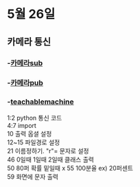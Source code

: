 # 5월 26일
## 카메라 통신
### -[카메라sub](my_cam_sub.py)
### -[카메라pub](my_cam_pub.py)

### -[teachablemachine](my_model.py)
1:2 python 통신 코드   
4:7 import  
10   출력 옵셜 설정   
12~15   파일경로 설정   
21  이름정하기. "r"= 문자로 설정  
46   0일때 1일때 2일때  클래스 출력   
50   80퍼 확률 밑일때 x
55  100분율 ex) 20퍼센트   
59  화면에 문자 출력   
